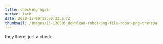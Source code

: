 ```yaml
---
title: checking again
author: lethu
date: 2020-12-09T12:50:23.577Z
thumbnail: /images/13-130505_download-robot-png-file-robot-png-transparent-png.png
---
```

they there, just a check